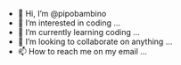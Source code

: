 - 👋 Hi, I’m @pipobambino
- 👀 I’m interested in coding ...
- 🌱 I’m currently learning coding ...
- 💞️ I’m looking to collaborate on anything ...
- 📫 How to reach me  on my email ...

<!---
pipobambino/pipobambino is a ✨ special ✨ repository because its `README.md` (this file) appears on your GitHub profile.
You can click the Preview link to take a look at your changes.
--->
